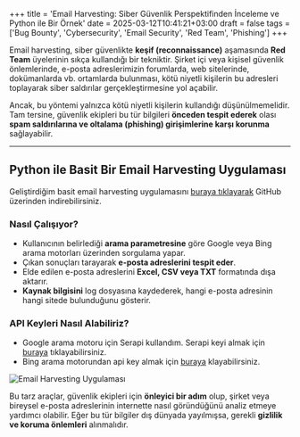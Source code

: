 +++
title = 'Email Harvesting: Siber Güvenlik Perspektifinden İnceleme ve Python ile Bir Örnek'
date = 2025-03-12T10:41:21+03:00
draft = false
tags = ['Bug Bounty', 'Cybersecurity', 'Email Security', 'Red Team', 'Phishing']
+++

Email harvesting, siber güvenlikte **keşif (reconnaissance)** aşamasında **Red Team** üyelerinin sıkça kullandığı bir tekniktir. Şirket içi veya kişisel güvenlik önlemlerinde, e-posta adreslerimizin forumlarda, web sitelerinde, dokümanlarda vb. ortamlarda bulunması, kötü niyetli kişilerin bu adresleri toplayarak siber saldırılar gerçekleştirmesine yol açabilir.  

Ancak, bu yöntemi yalnızca kötü niyetli kişilerin kullandığı düşünülmemelidir. Tam tersine, güvenlik ekipleri bu tür bilgileri **önceden tespit ederek** olası **spam saldırılarına ve oltalama (phishing) girişimlerine karşı korunma** sağlayabilir.  

---

## Python ile Basit Bir Email Harvesting Uygulaması

Geliştirdiğim basit email harvesting uygulamasını [buraya tıklayarak](https://github.com/omermertkaya/email-harvesting) GitHub üzerinden indirebilirsiniz.  

### Nasıl Çalışıyor?
- Kullanıcının belirlediği **arama parametresine** göre Google veya Bing arama motorları üzerinden sorgulama yapar.  
- Çıkan sonuçları tarayarak **e-posta adreslerini tespit eder**.  
- Elde edilen e-posta adreslerini **Excel, CSV veya TXT** formatında dışa aktarır.  
- **Kaynak bilgisini** log dosyasına kaydederek, hangi e-posta adresinin hangi sitede bulunduğunu gösterir.  

### API Keyleri Nasıl Alabiliriz?

- Google arama motoru için Serapi kullandım. Serapi keyi almak için [buraya](https://serpapi.com/) tıklayabilirsiniz.
- Bing arama motorundan api key almak için [buraya](https://www.microsoft.com/en-us/bing/apis/bing-web-search-api) klayabilirsiniz.

![Email Harvesting Uygulaması](/images/email-harvesting/email1.png)  

Bu tarz araçlar, güvenlik ekipleri için **önleyici bir adım** olup, şirket veya bireysel e-posta adreslerinin internette nasıl göründüğünü analiz etmeye yardımcı olabilir. Eğer bu tür bilgiler dış dünyada yayılmışsa, gerekli **gizlilik ve koruma önlemleri** alınmalıdır.  